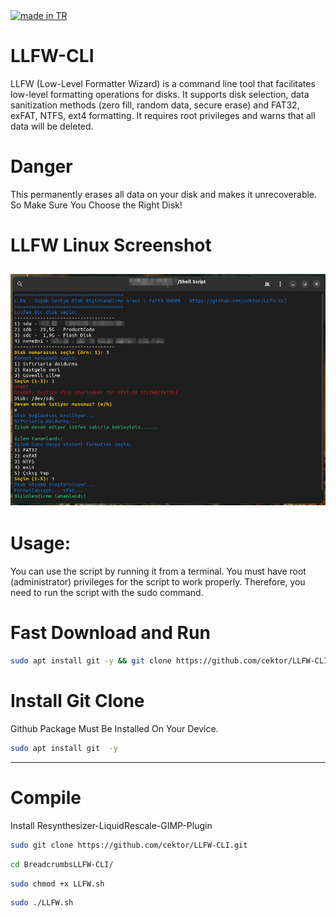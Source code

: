 <a href="#">
    <img src="https://raw.githubusercontent.com/pedromxavier/flag-badges/main/badges/TR.svg" alt="made in TR">
</a>


# LLFW-CLI
LLFW (Low-Level Formatter Wizard) is a command line tool that facilitates low-level formatting operations for disks. It supports disk selection, data sanitization methods (zero fill, random data, secure erase) and FAT32, exFAT, NTFS, ext4 formatting. It requires root privileges and warns that all data will be deleted.

# Danger
This permanently erases all data on your disk and makes it unrecoverable. So Make Sure You Choose the Right Disk!

# LLFW Linux Screenshot
![gimp](llfw-cliV2.png)  
----------------------------------

# Usage:
You can use the script by running it from a terminal.
You must have root (administrator) privileges for the script to work properly. Therefore, you need to run the script with the sudo command.

# Fast Download and Run
```bash
sudo apt install git -y && git clone https://github.com/cektor/LLFW-CLI.git && cd LLFW-CLI && sudo chmod +x LLFW.sh && sudo ./LLFW.sh
```




# Install Git Clone 

Github Package Must Be Installed On Your Device.
```bash
sudo apt install git  -y
```
----------------------------------

# Compile
Install Resynthesizer-LiquidRescale-GIMP-Plugin

```bash
sudo git clone https://github.com/cektor/LLFW-CLI.git
```
```bash
cd BreadcrumbsLLFW-CLI/

```
```bash
sudo chmod +x LLFW.sh
```
```bash
sudo ./LLFW.sh
```
